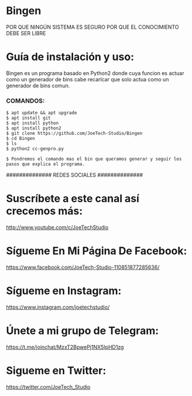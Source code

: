 # Bingen

   POR QUE NINGÚN SISTEMA ES SEGURO
  POR QUE EL CONOCIMIENTO DEBE SER LIBRE

# Guía de instalación y uso:
Bingen es un programa basado en Python2 donde cuya funcion es actuar como un generador de bins cabe recarlcar que solo actua como un generador de bins comun.

### COMANDOS:

```
$ apt update && apt upgrade
$ apt install git
$ apt install python
$ apt install python2
$ git clone https://github.com/JoeTech-Studio/Bingen
$ cd Bingen
$ ls
$ python2 cc-genpro.py

$ Pondremos el comando mas el bin que queramos generar y seguir los pasos que explica el programa.
```

############## REDES SOCIALES ##############

# Suscríbete a este canal así crecemos más:
http://www.youtube.com/c/JoeTechStudio

# Sígueme En Mi Página De Facebook:
https://www.facebook.com/JoeTech-Studio-110851877285636/

# Sígueme en Instagram: 
https://www.instagram.com/joetechstudio/

# Únete a mi grupo de Telegram:
https://t.me/joinchat/MzxT2BpwePj1NX5IpHD1zg

# Sigueme en Twitter:
https://twitter.com/JoeTech_Studio
